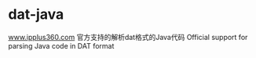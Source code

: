 # dat-java
www.ipplus360.com
官方支持的解析dat格式的Java代码  Official support for parsing Java code in DAT format 
